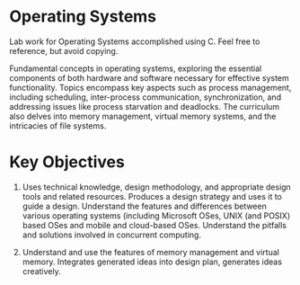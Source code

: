 # Operating Systems
Lab work for Operating Systems accomplished using C. Feel free to reference, but avoid copying.

Fundamental concepts in operating systems, exploring the essential components of both hardware and software necessary for effective system functionality. Topics encompass key aspects such as process management, including scheduling, inter-process communication, synchronization, and addressing issues like process starvation and deadlocks. The curriculum also delves into memory management, virtual memory systems, and the intricacies of file systems.

# Key Objectives
1. Uses technical knowledge, design methodology, and appropriate design tools and related resources. Produces a design strategy and uses it to guide a design. Understand the features and differences between various operating systems       (including Microsoft OSes, UNIX (and POSIX) based OSes and mobile and cloud-based OSes. Understand the pitfalls and solutions involved in concurrent computing. 

2. Understand and use the features of memory management and virtual memory. Integrates generated ideas into design plan, generates ideas creatively.
